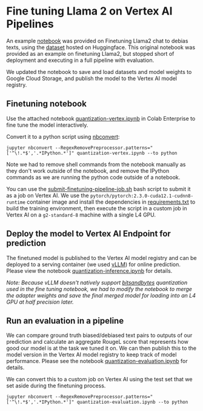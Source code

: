# Fine tuning Llama 2 on Vertex AI Pipelines

An example [notebook](quantization.ipynb) was provided on Finetuning Llama2 chat to debias texts, using the [dataset](https://huggingface.co/datasets/newsmediabias/debiased_dataset) hosted on Huggingface. This original notebook was provided as an example on finetuning Llama2, but stopped short of deployment and executing in a full pipeline with evaluation.

We updated the notebook to save and load datasets and model weights to Google Cloud Storage, and publish the model to the Vertex AI model registry.

## Finetuning notebook

Use the attached notebook [quantization-vertex.ipynb](quantization-vertex.ipynb) in Colab Enterprise to fine tune the model interactively.

Convert it to a python script using [nbconvert](https://nbconvert.readthedocs.io/en/latest/):

```
jupyter nbconvert --RegexRemovePreprocessor.patterns="['^\!.*$','.*IPython.*']" quantization-vertex.ipynb --to python
```

Note we had to remove shell commands from the notebook manually as they don't work outside of the notebook, and remove the IPython commands as we are running the python code outside of a notebook.

You can use the [submit-finetuning-pipeline-job.sh](submit-finetuning-pipeline-job.sh) bash script to submit it as a job on Vertex AI. We use the `pytorch/pytorch:2.3.0-cuda12.1-cudnn8-runtime` container image and install the dependencies in [requirements.txt](requirements.txt) to build the training environment, then execute the script in a custom job in Vertex AI on a `g2-standard-8` machine with a single L4 GPU. 

## Deploy the model to Vertex AI Endpoint for prediction

The finetuned model is published to the Vertex AI model registry and can be deployed to a serving container (we used [vLLM](https://github.com/vllm-project/vllm)) for online prediction.  Please view the notebook [quantization-inference.ipynb](quantization-inference.ipynb) for details.

_Note: Because vLLM doesn't natively support [bitsandbytes](https://github.com/TimDettmers/bitsandbytes) quantization used in the fine tuning notebook, we had to modify the notebook to merge the adapter weights and save the final merged model for loading into an L4 GPU at half precision later._

## Run an evaluation in a pipeline

We can compare ground truth biased/debiased text pairs to outputs of our prediction and calculate an aggregate RougeL score that represents how good our model is at the task we tuned it on.  We can then publish this to the model version in the Vertex AI model registry to keep track of model performance.  Please see the notebook [quantization-evaluation.ipynb](quantization-evaluation.ipynb) for details. 

We can convert this to a custom job on Vertex AI using the test set that we set aside during the finetuning process.


```
jupyter nbconvert --RegexRemovePreprocessor.patterns="['^\!.*$','.*IPython.*']" quantization-evaluation.ipynb --to python
```
